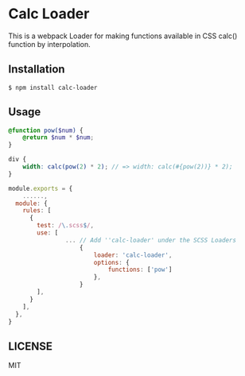 # Calc Loader
This is a webpack Loader for making functions available in CSS calc() function by interpolation.

## Installation
```
$ npm install calc-loader
```

## Usage

```sample.scss
@function pow($num) {
	@return $num * $num;
}

div {
	width: calc(pow(2) * 2); // => width: calc(#{pow(2))} * 2);
}
```

```webpack.config.js
module.exports = {
	......,
  module: {
    rules: [
      {
        test: /\.scss$/,
        use: [
				... // Add ''calc-loader' under the SCSS Loaders
					{ 
						loader: 'calc-loader',
						options: {
							functions: ['pow']
						},
					}
        ],
      }
    ],
  },
}
```


## LICENSE
MIT
